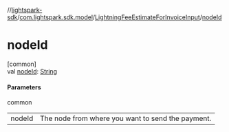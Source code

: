 //[lightspark-sdk](../../../index.md)/[com.lightspark.sdk.model](../index.md)/[LightningFeeEstimateForInvoiceInput](index.md)/[nodeId](node-id.md)

# nodeId

[common]\
val [nodeId](node-id.md): [String](https://kotlinlang.org/api/latest/jvm/stdlib/kotlin/-string/index.html)

#### Parameters

common

| | |
|---|---|
| nodeId | The node from where you want to send the payment. |
